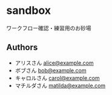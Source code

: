 sandbox
=======

ワークフロー確認・練習用のお砂場

## Authors
- アリスさん <alice@example.com>
- ボブさん <bob@example.com>
- キャロルさん <carol@example.com>
- マチルダさん <matilda@example.com>

